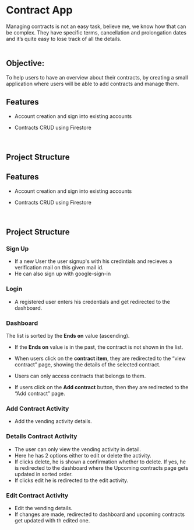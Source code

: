 
# Contract App

Managing contracts is not an easy task, believe me, we know how that can be complex. They have specific terms, cancellation and prolongation dates and it’s quite easy to lose track of all the details.
<br/>
<br/>

## Objective:
To help users to have an overview about their contracts, by creating a small application where users will be able to add contracts and manage them.
<br/>

## Features

- Account creation and sign into existing accounts

- Contracts CRUD using Firestore
<br/>

## Project Structure




## Features

- Account creation and sign into existing accounts

- Contracts CRUD using Firestore
<br/>

## Project Structure



### Sign Up

- If a new User the user signup's with his credintials and recieves a verification mail on this given mail id.
- He can also sign up with google-sign-in


### Login

- A registered user enters his credentials and get redirected to the dashboard.



### Dashboard

The list is sorted by the **Ends on** value (ascending).

- If the __Ends on__ value is in the past, the contract is not shown in the list.

- When users click on the __contract item__, they are redirected to the “view contract” page, showing the details of the selected contract.

- Users can only access contracts that belongs to them.

- If users click on the __Add contract__ button, then they are redirected to the “Add contract” page. <br/>




### Add Contract Activity

- Add the vending activity details.


### Details Contract Activity

- The user can only view the vending activity in detail.
- Here he has 2 options either to edit or delete the activity.
- If clicks delete, he is shown a confirmation whether to delete. If yes, he is redirected to the dashboard where the Upcoming contracts page gets updated in sorted order.
- If clicks edit he is redirected to the edit activity.

### Edit Contract Activity

- Edit the vending details.
- If changes are made, redirected to dashboard and upcoming contracts get updated with th edited one.
